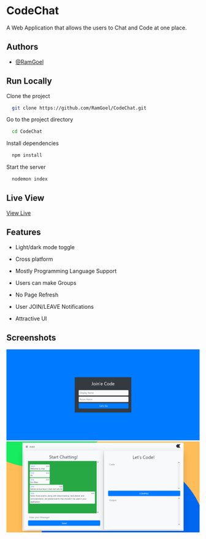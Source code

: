 
# CodeChat

A Web Application that allows the users to Chat and Code at one place.


## Authors

- [@RamGoel](https://www.github.com/RamGoel)


## Run Locally

Clone the project

```bash
  git clone https://github.com/RamGoel/CodeChat.git
```

Go to the project directory

```bash
  cd CodeChat
```

Install dependencies

```bash
  npm install
```

Start the server

```bash
  nodemon index
```


## Live View

[View Live](https://codechatapp.herokuapp.com/)


## Features

- Light/dark mode toggle

- Cross platform
- Mostly Programming Language Support
- Users can make Groups
- No Page Refresh
- User JOIN/LEAVE Notifications
- Attractive UI



## Screenshots

![Login Screen](snaps/ss2.png)
![Main Screen](snaps/ss1.png)

